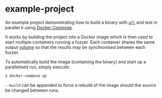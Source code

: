 # example-project

An example project demonstrating how to build a binary with [`afl`](http://lcamtuf.coredump.cx/afl/)
and test in parallel it using [Docker Compose](https://docs.docker.com/compose/).

It works by building the project into a Docker image which is then used to
start multiple containers running a fuzzer.
Each container shares the same output [volume](https://docs.docker.com/engine/admin/volumes/volumes/)
so that the results may be synchronised between each fuzzer.

To automatically build the image (containing the binary) and start up a
parallelised run, simply execute:

```bash
$ docker-compose up
```

`--build` can be appended to force a rebuild of the image should the source
be changed between runs.
